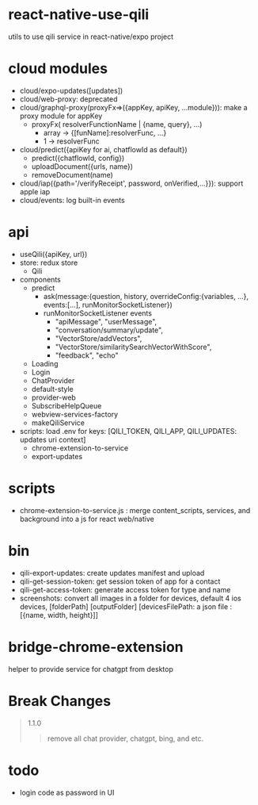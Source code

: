 react-native-use-qili
===
utils to use qili service in react-native/expo project

cloud modules
=====
* cloud/expo-updates([updates])
* cloud/web-proxy: deprecated
* cloud/graphql-proxy(proxyFx=>({appKey, apiKey, ...module})): make a proxy module for appKey
    * proxyFx( resolverFunctionName | {name, query}, ...)
        * array -> {[funName]:resolverFunc, ...}
        * 1 -> resolverFunc
* cloud/predict({apiKey for ai, chatflowId as default})
    * predict({chatflowId, config})
    * uploadDocument({urls, name})
    * removeDocument(name)
* cloud/iap({path='/verifyReceipt', password, onVerified,...}}): support apple iap
* cloud/events: log built-in events

api
===
* useQili({apiKey, url})
* store: redux store
    * Qili
* components
    * predict
        * ask(message:{question, history, overrideConfig:{variables, ...}, events:[...], runMonitorSocketListener})
        * runMonitorSocketListener events
            * "apiMessage", "userMessage", 
            * "conversation/summary/update", 
            * "VectorStore/addVectors", 
            * "VectorStore/similaritySearchVectorWithScore", 
            * "feedback", "echo"
    * Loading
    * Login
    * ChatProvider
    * default-style
    * provider-web
    * SubscribeHelpQueue
    * webview-services-factory
    * makeQiliService
* scripts: load .env for keys: [QILI_TOKEN, QILI_APP, QILI_UPDATES: updates uri context]
    * chrome-extension-to-service
    * export-updates

scripts
=====
* chrome-extension-to-service.js : merge content_scripts, services, and background into a js for react web/native 

bin
===
* qili-export-updates: create updates manifest and upload
* qili-get-session-token: get session token of app for a contact
* qili-get-access-token: generate access token for type and name
* screenshots: convert all images in a folder for devices, default 4 ios devices, [folderPath] [outputFolder] [devicesFilePath: a json file : [{name, width, height}]]

bridge-chrome-extension
=====
helper to provide service for chatgpt from desktop

Break Changes
=====

> 1.1.0
>> remove all chat provider, chatgpt, bing, and etc. 

todo
===
* login code as password in UI